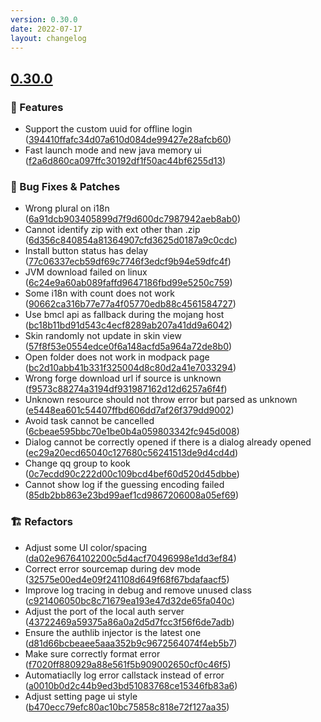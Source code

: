 ```yaml
---
version: 0.30.0
date: 2022-07-17
layout: changelog
---
```


## [0.30.0](#0.30.0)
### 🚀 Features

- Support the custom uuid for offline login ([394410ffafc34d07a610d084de99427e28afcb60](https://github.com/Voxelum/x-minecraft-launcher/commit/394410ffafc34d07a610d084de99427e28afcb60))
- Fast launch mode and new java memory ui ([f2a6d860ca097ffc30192df1f50ac44bf6255d13](https://github.com/Voxelum/x-minecraft-launcher/commit/f2a6d860ca097ffc30192df1f50ac44bf6255d13))
### 🐛 Bug Fixes & Patches

- Wrong plural on i18n ([6a91dcb903405899d7f9d600dc7987942aeb8ab0](https://github.com/Voxelum/x-minecraft-launcher/commit/6a91dcb903405899d7f9d600dc7987942aeb8ab0))
- Cannot identify zip with ext other than .zip ([6d356c840854a81364907cfd3625d0187a9c0cdc](https://github.com/Voxelum/x-minecraft-launcher/commit/6d356c840854a81364907cfd3625d0187a9c0cdc))
- Install button status has delay ([77c06337ecb59df69c7746f3edcf9b94e59dfc4f](https://github.com/Voxelum/x-minecraft-launcher/commit/77c06337ecb59df69c7746f3edcf9b94e59dfc4f))
- JVM download failed on linux ([6c24e9a60ab089faffd9647186fbd99e5250c759](https://github.com/Voxelum/x-minecraft-launcher/commit/6c24e9a60ab089faffd9647186fbd99e5250c759))
- Some i18n with count does not work ([90662ca316b77e77a4f05770edb88c4561584727](https://github.com/Voxelum/x-minecraft-launcher/commit/90662ca316b77e77a4f05770edb88c4561584727))
- Use bmcl api as fallback during the mojang host ([bc18b11bd91d543c4ecf8289ab207a41dd9a6042](https://github.com/Voxelum/x-minecraft-launcher/commit/bc18b11bd91d543c4ecf8289ab207a41dd9a6042))
- Skin randomly not update in skin view ([57f8f53e0554edce0f6a148acfd5a964a72de8b0](https://github.com/Voxelum/x-minecraft-launcher/commit/57f8f53e0554edce0f6a148acfd5a964a72de8b0))
- Open folder does not work in modpack page ([bc2d10abb41b331f325004d8c80d2a41e7033294](https://github.com/Voxelum/x-minecraft-launcher/commit/bc2d10abb41b331f325004d8c80d2a41e7033294))
- Wrong forge download url if source is unknown ([f9573c88274a3194df931987162d12d6257a6f4f](https://github.com/Voxelum/x-minecraft-launcher/commit/f9573c88274a3194df931987162d12d6257a6f4f))
- Unknown resource should not throw error but parsed as unknown ([e5448ea601c54407ffbd606dd7af26f379dd9002](https://github.com/Voxelum/x-minecraft-launcher/commit/e5448ea601c54407ffbd606dd7af26f379dd9002))
- Avoid task cannot be cancelled ([6cbeae595bbc70e1be0b4a059803342fc945d008](https://github.com/Voxelum/x-minecraft-launcher/commit/6cbeae595bbc70e1be0b4a059803342fc945d008))
- Dialog cannot be correctly opened if there is a dialog already opened ([ec29a20ecd65040c127680c56241513de9d4cd4d](https://github.com/Voxelum/x-minecraft-launcher/commit/ec29a20ecd65040c127680c56241513de9d4cd4d))
- Change qq group to kook ([0c7ecdd90c222d00c109bcd4bef60d520d45dbbe](https://github.com/Voxelum/x-minecraft-launcher/commit/0c7ecdd90c222d00c109bcd4bef60d520d45dbbe))
- Cannot show log if the guessing encoding failed ([85db2bb863e23bd99aef1cd9867206008a05ef69](https://github.com/Voxelum/x-minecraft-launcher/commit/85db2bb863e23bd99aef1cd9867206008a05ef69))
### 🏗️ Refactors

- Adjust some UI color/spacing ([da02e96764102200c5d4acf70496998e1dd3ef84](https://github.com/Voxelum/x-minecraft-launcher/commit/da02e96764102200c5d4acf70496998e1dd3ef84))
- Correct error sourcemap during dev mode ([32575e00ed4e09f241108d649f68f67bdafaacf5](https://github.com/Voxelum/x-minecraft-launcher/commit/32575e00ed4e09f241108d649f68f67bdafaacf5))
- Improve log tracing in debug and remove unused class ([c921406050bc8c71679ea193e47d32de65fa040c](https://github.com/Voxelum/x-minecraft-launcher/commit/c921406050bc8c71679ea193e47d32de65fa040c))
- Adjust the port of the local auth server ([43722469a59375a86a0a2d5d7fcc3f56f6de7adb](https://github.com/Voxelum/x-minecraft-launcher/commit/43722469a59375a86a0a2d5d7fcc3f56f6de7adb))
- Ensure the authlib injector is the latest one ([d81d66bcbeaee5aaa352b9c9672564074f4eb5b7](https://github.com/Voxelum/x-minecraft-launcher/commit/d81d66bcbeaee5aaa352b9c9672564074f4eb5b7))
- Make sure correctly format error ([f7020ff880929a88e561f5b909002650cf0c46f5](https://github.com/Voxelum/x-minecraft-launcher/commit/f7020ff880929a88e561f5b909002650cf0c46f5))
- Automatiaclly log error callstack instead of error ([a0010b0d2c44b9ed3bd51083768ce15346fb83a6](https://github.com/Voxelum/x-minecraft-launcher/commit/a0010b0d2c44b9ed3bd51083768ce15346fb83a6))
- Adjust setting page ui style ([b470ecc79efc80ac10bc75858c818e72f127aa35](https://github.com/Voxelum/x-minecraft-launcher/commit/b470ecc79efc80ac10bc75858c818e72f127aa35))